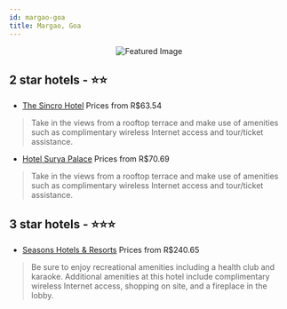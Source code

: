 ```yaml
---
id: margao-goa
title: Margao, Goa
---
```


<center><img src="https://i.travelapi.com/hotels/16000000/15100000/15094700/15094633/fb1b054b_z.jpg" alt="Featured Image" /></center>


##  2 star hotels - ⭐️⭐️

-    [The Sincro Hotel](https://us.hurb.com/hotels/margao/the-sincro-hotel-JNP-JP129695?cmp=18055) Prices from R$63.54
   > Take in the views from a rooftop terrace and make use of amenities such as complimentary wireless Internet access and tour/ticket assistance.
-    [Hotel Surya Palace](https://us.hurb.com/hotels/margao/hotel-surya-palace-JNP-JP973479?cmp=18055) Prices from R$70.69
   > Take in the views from a rooftop terrace and make use of amenities such as complimentary wireless Internet access and tour/ticket assistance.

##  3 star hotels - ⭐️⭐️⭐️

-    [Seasons Hotels & Resorts](https://us.hurb.com/hotels/margao/seasons-hotels-resorts-JNP-JP827227?cmp=18055) Prices from R$240.65
   > Be sure to enjoy recreational amenities including a health club and karaoke. Additional amenities at this hotel include complimentary wireless Internet access, shopping on site, and a fireplace in the lobby.
